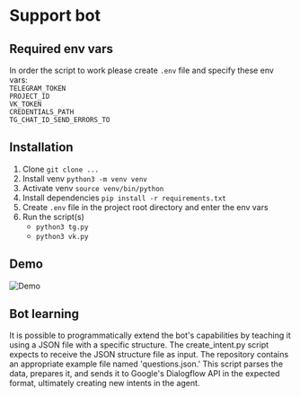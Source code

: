 # Support bot

## Required env vars
In order the script to work please create `.env` file and specify these env vars:  
`TELEGRAM_TOKEN`  
`PROJECT_ID`  
`VK_TOKEN`  
`CREDENTIALS_PATH`  
`TG_CHAT_ID_SEND_ERRORS_TO`  

## Installation
1. Clone `git clone ...`
2. Install venv `python3 -m venv venv`
3. Activate venv `source venv/bin/python`
4. Install dependencies `pip install -r requirements.txt`
5. Create `.env` file in the project root directory and enter the env vars
6. Run the script(s)
   * `python3 tg.py`
   * `python3 vk.py`

## Demo
![Demo](demo.gif)

## Bot learning
It is possible to programmatically extend the bot's capabilities by teaching it using a JSON file with a specific structure. The create_intent.py script expects to receive the JSON structure file as input. The repository contains an appropriate example file named 'questions.json.' This script parses the data, prepares it, and sends it to Google's Dialogflow API in the expected format, ultimately creating new intents in the agent.